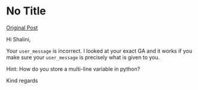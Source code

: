 # No Title

[Original Post](https://discourse.onlinedegree.iitm.ac.in/t/163247/49)

<p>Hi Shalini,</p>
<p>Your <code>user_message</code> is incorrect. I looked at your exact GA and it works if you make sure your <code>user_message</code> is precisely what is given to you.</p>
<p>Hint: How do you store a multi-line variable in python?</p>
<p>Kind regards</p>